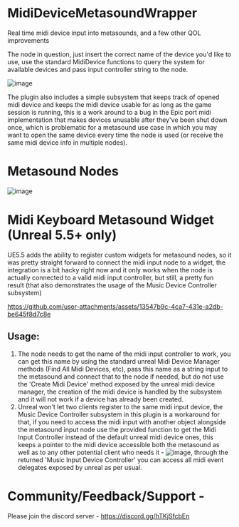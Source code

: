 # MidiDeviceMetasoundWrapper
Real time midi device input into metasounds, and a few other QOL improvements


The node in question, just insert the correct name of the device you'd like to use, use the standard MidiDevice functions to query the system for available devices and pass input controller string to the node.

![image](https://github.com/user-attachments/assets/db4d8d52-9fc0-4c4f-a825-94346a5c40be)

The plugin also includes a simple subsystem that keeps track of opened midi device and keeps the midi device usable for as long as the game session is running, this is a work around to a bug in the Epic port midi implementation that makes devices unusable after they've been shut down once, which is problematic for a metasound use case in which you may want to open the same device every time the node is used (or receive the same midi device info in multiple nodes). 

# Metasound Nodes 
![image](https://github.com/user-attachments/assets/c0646ddc-997e-4259-86d8-68fd3b2a7cec)


# Midi Keyboard Metasound Widget (Unreal 5.5+ only) 
UE5.5 adds the ability to register custom widgets for metasound nodes, so it was pretty straight forward to connect the midi input node to a widget, the integration is a bit hacky right now and it only works when the node is actually connected to a valid midi input controller, but still, a pretty fun result (that also demonstrates the usage of the Music Device Controller subsystem) 

https://github.com/user-attachments/assets/13547b9c-4ca7-431e-a2db-be645f8d7c8e



## Usage:
1. The node needs to get the name of the midi input controller to work, you can get this name by using the standard unreal Midi Device Manager methods (Find All Midi Devices, etc), pass this name as a string input to the metasound and connect that to the node if needed, but do not use the 'Create Midi Device' method exposed by the unreal midi device manager, the creation of the midi device is handled by the subsystem and it will not work if a device has already been created. 
2. Unreal won't let two clients register to the same midi input device, the Music Device Controller subsystem in this plugin is a workaround for that, if you need to access the midi input with another object alongside the metasound input node use the provided function to get the Midi Input Controller instead of the default unreal midi device ones, this keeps a pointer to the midi device accessible both the metasound as well as to any other potential client who needs it - ![image](https://github.com/user-attachments/assets/cf3995a0-29da-4980-9e00-f65c625758bf),
   through the returned 'Music Input Device Controller' you can access all midi event delegates exposed by unreal as per usual.

# Community/Feedback/Support -  
Please join the discord server - https://discord.gg/hTKjSfcbEn
